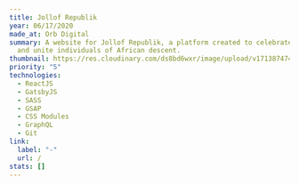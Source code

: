 ```yaml
---
title: Jollof Republik
year: 06/17/2020
made_at: Orb Digital
summary: A website for Jollof Republik, a platform created to celebrate, empower
  and unite individuals of African descent.
thumbnail: https://res.cloudinary.com/ds8bd6wxr/image/upload/v1713874745/my-portfolio/Screenshot_2024-04-23_at_13.17.19_ei1my5.png
priority: "5"
technologies:
  - ReactJS
  - GatsbyJS
  - SASS
  - GSAP
  - CSS Modules
  - GraphQL
  - Git
link:
  label: "-"
  url: /
stats: []
---
```

